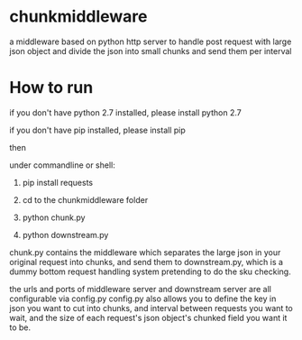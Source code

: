# chunkmiddleware
a middleware based on python http server to handle post request with large json object and divide the json into small chunks and send them per interval


# How to run

  if you don't have python 2.7 installed, please install python 2.7

  if you don't have pip installed, please install pip

then

under commandline or shell:
  1. pip install requests
  
  2. cd to the chunkmiddleware folder
  
  3. python chunk.py
  
  4. python downstream.py

chunk.py contains the middleware which separates the large json in your original request into chunks, and send them to downstream.py, which is a dummy bottom request handling system pretending to do the sku checking.

the urls and ports of middleware server and downstream server are all configurable via config.py
config.py also allows you to define the key in json you want to cut into chunks, and interval between requests you want to wait, and the size of each request's json object's chunked field you want it to be.

